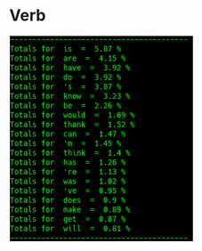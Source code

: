 # Verb

![Google Congressional Hearing Verbs sorted by percent \(top 20\)](../../.gitbook/assets/2018-12-28-151043_330x370_scrot.png)

